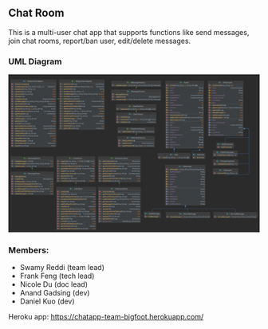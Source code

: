 ## Chat Room
This is a multi-user chat app that supports functions like send messages, join chat rooms, report/ban user, edit/delete messages. 
### UML Diagram
![](src/UMLDiagram.png?raw=true "UML")
### Members:
* Swamy Reddi (team lead)
* Frank Feng (tech lead)
* Nicole Du (doc lead)
* Anand Gadsing (dev)
* Daniel Kuo (dev)


Heroku app:  https://chatapp-team-bigfoot.herokuapp.com/
